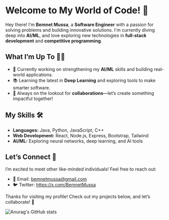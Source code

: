 # Welcome to My World of Code! 🚀

Hey there! I’m **Bemnet Mussa**, a **Software Engineer** with a passion for solving problems and building innovative solutions. I'm currently diving deep into **AI/ML**, and love exploring new technologies in **full-stack development** and **competitive programming**.

## What I’m Up To 👨‍💻
- 🚧 Currently working on strengthening my **AI/ML** skills and building real-world applications.
- 📚 Learning the latest in **Deep Learning** and exploring tools to make smarter software.
- 🔄 Always on the lookout for **collaborations**—let’s create something impactful together!

## My Skills 🛠
- **Languages:** Java, Python, JavaScript, C++
- **Web Development:** React, Node.js, Express, Bootstrap, Tailwind
- **AI/ML:** Exploring neural networks, deep learning, and AI tools

## Let’s Connect 💬
I’m excited to meet other like-minded individuals! Feel free to reach out:
- 📧 Email: bemnetmussa@gmail.com
- 🐦 Twitter: https://x.com/BemnetMussa


Thanks for visiting my profile! Check out my projects below, and let’s collaborate! 🤝

![Anurag's GitHub stats](https://github-readme-stats.vercel.app/api?username=bemnetmussa&show_icons=true&theme=radical)
